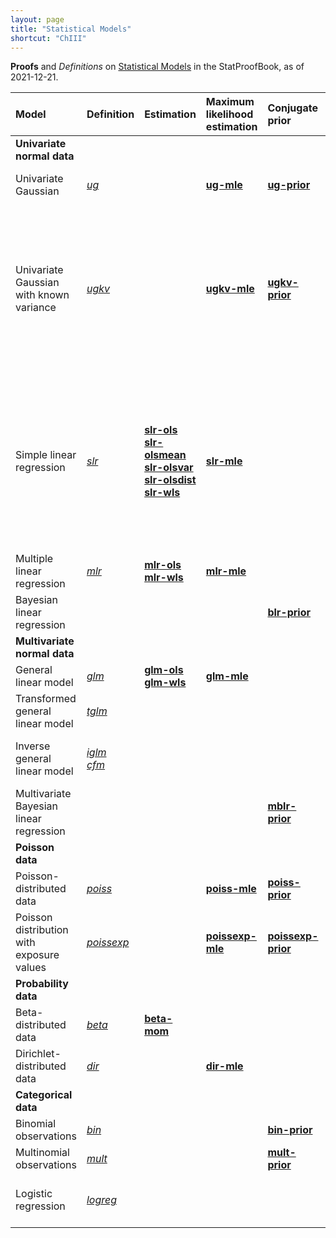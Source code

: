 ```yaml
---
layout: page
title: "Statistical Models"
shortcut: "ChIII"
---
```



**Proofs** and *Definitions* on [Statistical Models](/I/ToC#Statistical%20Models) in the StatProofBook, as of 2021-12-21.

| Model | Definition | Estimation | Maximum<br>likelihood<br>estimation | Conjugate<br>prior | Posterior<br>distribution | Log<br>model<br>evidence | Other |
|:----- |:---------- |:---------- |:----------------------------------- |:------------------ |:------------------------- |:------------------------ |:----- |
| **Univariate<br>normal data** |  |  |  |  |  |  |  |
| Univariate Gaussian | *[ug](/D/ug)* |  | **[ug-mle](/P/ug-mle)** | **[ug-prior](/P/ug-prior)** | **[ug-post](/P/ug-post)** | **[ug-lme](/P/ug-lme)**<br>**[ug-anc](/P/ug-anc)** | **[ug-ttest1](/P/ug-ttest1)**<br>**[ug-ttest2](/P/ug-ttest2)**<br>**[ug-ttestp](/P/ug-ttestp)** |
| Univariate Gaussian with known variance | *[ugkv](/D/ugkv)* |  | **[ugkv-mle](/P/ugkv-mle)** | **[ugkv-prior](/P/ugkv-prior)** | **[ugkv-post](/P/ugkv-post)** | **[ugkv-lme](/P/ugkv-lme)**<br>**[ugkv-anc](/P/ugkv-anc)**<br>**[ugkv-cvlme](/P/ugkv-cvlme)** | **[ugkv-ztest1](/P/ugkv-ztest1)**<br>**[ugkv-ztest2](/P/ugkv-ztest2)**<br>**[ugkv-ztestp](/P/ugkv-ztestp)**<br>**[ugkv-lbf](/P/ugkv-lbf)**<br>**[ugkv-lbfmean](/P/ugkv-lbfmean)**<br>**[ugkv-cvlbf](/P/ugkv-cvlbf)**<br>**[ugkv-cvlbfmean](/P/ugkv-cvlbfmean)** |
| Simple linear regression | *[slr](/D/slr)* | **[slr-ols](/P/slr-ols)**<br>**[slr-olsmean](/P/slr-olsmean)**<br>**[slr-olsvar](/P/slr-olsvar)**<br>**[slr-olsdist](/P/slr-olsdist)**<br>**[slr-wls](/P/slr-wls)** | **[slr-mle](/P/slr-mle)** |  |  |  | **[slr-mlr](/P/slr-mlr)**<br>**[slr-meancent](/P/slr-meancent)**<br>**[slr-comp](/P/slr-comp)**<br>**[slr-proj](/P/slr-proj)**<br>**[slr-sss](/P/slr-sss)**<br>**[slr-mat](/P/slr-mat)**<br>**[slr-ressum](/P/slr-ressum)**<br>**[slr-rescorr](/P/slr-rescorr)**<br>**[slr-resvar](/P/slr-resvar)**<br>**[slr-corr](/P/slr-corr)**<br>**[slr-rsq](/P/slr-rsq)** |
| Multiple linear regression | *[mlr](/D/mlr)* | **[mlr-ols](/P/mlr-ols)**<br>**[mlr-wls](/P/mlr-wls)** | **[mlr-mle](/P/mlr-mle)** |  |  |  | **[mlr-pss](/P/mlr-pss)**<br>**[mlr-mat](/P/mlr-mat)**<br>**[mlr-idem](/P/mlr-idem)** |
| Bayesian linear regression |  |  |  | **[blr-prior](/P/blr-prior)** | **[blr-post](/P/blr-post)** | **[blr-lme](/P/blr-lme)** | **[blr-pp](/P/blr-pp)**<br>**[blr-pcr](/P/blr-pcr)** |
| **Multivariate<br>normal data** |  |  |  |  |  |  |  |
| General linear model | *[glm](/D/glm)* | **[glm-ols](/P/glm-ols)**<br>**[glm-wls](/P/glm-wls)** | **[glm-mle](/P/glm-mle)** |  |  |  |  |
| Transformed general linear model | *[tglm](/D/tglm)* |  |  |  |  |  | **[tglm-dist](/P/tglm-dist)**<br>**[tglm-para](/P/tglm-para)** |
| Inverse general linear model | *[iglm](/D/iglm)*<br>*[cfm](/D/cfm)* |  |  |  |  |  | **[iglm-dist](/P/iglm-dist)**<br>**[iglm-blue](/P/iglm-blue)**<br>**[cfm-para](/P/cfm-para)**<br>**[cfm-exist](/P/cfm-exist)** |
| Multivariate Bayesian linear regression |  |  |  | **[mblr-prior](/P/mblr-prior)** | **[mblr-post](/P/mblr-post)** | **[mblr-lme](/P/mblr-lme)** |  |
| **Poisson data** |  |  |  |  |  |  |  |
| Poisson-distributed data | *[poiss](/D/poiss-data)* |  | **[poiss-mle](/P/poiss-mle)** | **[poiss-prior](/P/poiss-prior)** | **[poiss-post](/P/poiss-post)** | **[poiss-lme](/P/poiss-lme)** |  |
| Poisson distribution with exposure values | *[poissexp](/D/poissexp)* |  | **[poissexp-mle](/P/poissexp-mle)** | **[poissexp-prior](/P/poissexp-prior)** | **[poissexp-post](/P/poissexp-post)** | **[poissexp-lme](/P/poissexp-lme)** |  |
| **Probability data** |  |  |  |  |  |  |  |
| Beta-distributed data | *[beta](/D/beta-data)* | **[beta-mom](/P/beta-mom)** |  |  |  |  |  |
| Dirichlet-distributed data | *[dir](/D/dir-data)* |  | **[dir-mle](/P/dir-mle)** |  |  |  |  |
| **Categorical data** |  |  |  |  |  |  |  |
| Binomial observations | *[bin](/D/bin-data)* |  |  | **[bin-prior](/P/bin-prior)** | **[bin-post](/P/bin-post)** | **[bin-lme](/P/bin-lme)** |  |
| Multinomial observations | *[mult](/D/mult-data)* |  |  | **[mult-prior](/P/mult-prior)** | **[mult-post](/P/mult-post)** | **[mult-lme](/P/mult-lme)** |  |
| Logistic regression | *[logreg](/D/logreg)* |  |  |  |  |  | **[logreg-pnlo](/P/logreg-pnlo)**<br>**[logreg-lonp](/P/logreg-lonp)** |